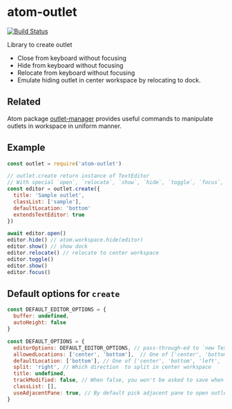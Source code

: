 # atom-outlet

[![Build Status](https://travis-ci.org/t9md/atom-outlet.svg?branch=master)](https://travis-ci.org/t9md/atom-outlet)

Library to create outlet

- Close from keyboard without focusing
- Hide from keyboard without focusing
- Relocate from keyboard without focusing
- Emulate hiding outlet in center workspace by relocating to dock.

## Related

Atom package [outlet-manager](https://atom.io/packages/outlet-manager) provides useful commands to manipulate outlets in workspace in uniform manner.

## Example

```javascript
const outlet = require('atom-outlet')

// outlet.create return instance of TextEditor
// With special `open`, `relocate`, `show`, `hide`, `toggle`, `focus`, `toggleFocus`, `link` methods.
const editor = outlet.create({
  title: 'Sample outlet',
  classList: ['sample'],
  defaultLocation: 'bottom'
  extendsTextEditor: true
})

await editor.open()
editor.hide() // atom.workspace.hide(editor)
editor.show() // show dock
editor.relocate() // relocate to center workspace
editor.toggle()
editor.show()
editor.focus()
```
## Default options for `create`

``` javascript
const DEFAULT_EDITOR_OPTIONS = {
  buffer: undefined,
  autoHeight: false
}

const DEFAULT_OPTIONS = {
  editorOptions: DEFAULT_EDITOR_OPTIONS, // pass-through-ed to `new TextEditor(editorOptions)`.
  allowedLocations: ['center', 'bottom'],  // One of ['center', 'bottom', 'left', 'right']
  defaultLocation: ['bottom'], // One of ['center', 'bottom', 'left', 'right']
  split: 'right', // Which direction  to split in center workspace
  title: undefined,
  trackModified: false, // When false, you won't be asked to save when closing outlet
  classList: [],
  useAdjacentPane: true, // By default pick adjacent pane to open outlet if exists.
}
```
